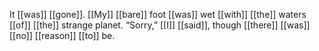 It [[was]] [[gone]]. [[My]] [[bare]] foot [[was]] wet [[with]] [[the]] waters [[of]] [[the]] strange planet. “Sorry,” [[I]] [[said]], though [[there]] [[was]] [[no]] [[reason]] [[to]] be.  